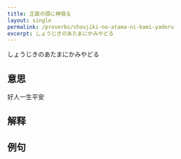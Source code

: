 ```yaml
---
title: 正直の頭に神宿る
layout: single
permalink: /proverbs/shoujiki-no-atama-ni-kami-yadoru
excerpt: しょうじきのあたまにかみやどる
---
```


しょうじきのあたまにかみやどる

## 意思

好人一生平安

## 解释

## 例句


